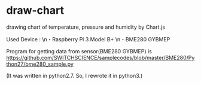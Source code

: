 # draw-chart
drawing chart of temperature, pressure and humidity by Chart.js

Used Device : 
\n・Raspberry Pi 3 Model B+
\n・BME280 GYBMEP

Program for getting data from sensor(BME280 GYBMEP) is <https://github.com/SWITCHSCIENCE/samplecodes/blob/master/BME280/Python27/bme280_sample.py>

(It was written in python2.7. So, I rewrote it in python3.)
